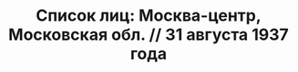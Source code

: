 ---
title: 'Список лиц: Москва-центр, Московская обл. // 31 августа 1937 года'
description: РГАСПИ, ф.17, т.2, оп.171, дело 410, лист 305
images:
- /disk/pictures/v02/17-171-410-305.jpg
- /disk/pictures/v02/17-171-410-306.jpg
- /disk/pictures/v02/17-171-410-307.jpg
- /disk/pictures/v02/17-171-410-308.jpg
- /disk/pictures/v02/17-171-410-309.jpg
- /disk/pictures/v02/17-171-410-310.jpg
---
